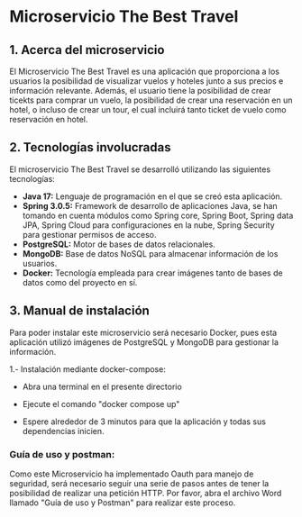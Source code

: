 # Microservicio The Best Travel

## 1. Acerca del microservicio

El Microservicio The Best Travel es una aplicación que proporciona a los usuarios la posibilidad de visualizar vuelos y hoteles junto a sus precios e información relevante.
Además, el usuario tiene la posibilidad de crear ticekts para comprar un vuelo, la posibilidad de crear una reservación en un hotel, o incluso de crear un tour, el cual incluirá tanto ticket de vuelo como reservación en hotel.

## 2. Tecnologías involucradas

El microservicio The Best Travel se desarrolló utilizando las siguientes tecnologías:

- **Java 17:** Lenguaje de programación en el que se creó esta aplicación.
- **Spring 3.0.5:** Framework de desarrollo de aplicaciones Java, se han tomando en cuenta módulos como Spring core, Spring Boot, Spring data JPA, Spring Cloud para configuraciones en la nube, Spring Security para gestionar permisos de acceso.
- **PostgreSQL:** Motor de bases de datos relacionales.
- **MongoDB:** Base de datos NoSQL para almacenar información de los usuarios.
- **Docker:** Tecnología empleada para crear imágenes tanto de bases de datos como del proyecto en sí.

## 3. Manual de instalación

Para poder instalar este microservicio será necesario Docker, pues esta aplicación utilizó imágenes de PostgreSQL y MongoDB para gestionar la información.

1.- Instalación mediante docker-compose: 

- Abra una terminal en el presente directorio

- Ejecute el comando "docker compose up"

- Espere alrededor de 3 minutos para que la aplicación y todas sus dependencias inicien.

### Guía de uso y postman:

Como este Microservicio ha implementado Oauth para manejo de seguridad, será necesario seguir una serie de pasos antes de tener la posibilidad de realizar una petición HTTP. 
Por favor, abra el archivo Word llamado "Guía de uso y Postman" para realizar este proceso.

